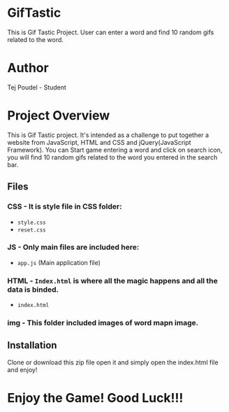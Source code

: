 
# GifTastic
This is Gif Tastic Project. User can enter a word and find 10 random gifs related to the word. 
# Author
Tej Poudel - Student 

# Project Overview
This is Gif Tastic project. It's intended as a challenge to put together a website from JavaScript, HTML and CSS and jQuery(JavaScript Framework). You can Start game entering a word and click on search icon, you will find 10 random gifs related to the word you entered in the search bar. 

## Files
### CSS - It is style file in CSS folder:
- `style.css`
- `reset.css`

### JS - Only main files are included here:
- `app.js` (Main application file)

### HTML - `Index.html` is where all the magic happens and all the data is binded.
- `index.html`

### img - This folder included images of word mapn image.

## Installation
Clone or download this zip file open it and simply open the index.html file and enjoy!

# Enjoy the Game! Good Luck!!!